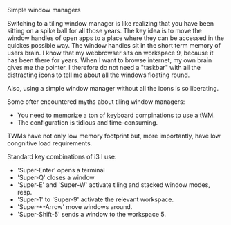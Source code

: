 


Simple window managers


Switching to a tiling window manager is like realizing that you have been
sitting on a spike ball for all those years. The key idea is to move the window
handles of open apps to a place where they can be accessed in the quickes
possible way. The window handles sit in the short term memory of users brain. I
know that my webbrowser sits on workspace 9, because it has been there for
years. When I want to browse internet, my own brain gives me the pointer. I
therefore do not need a "taskbar" with all the distracting icons to tell me
about all the windows floating round.

Also, using a simple window manager without all the icons is so liberating.

Some ofter encountered myths about tiling window managers: 

* You need to memorize a ton of keyboard compinations to use a tWM. 
* The configuration is tidious and time-consuming. 


TWMs have not only low memory footprint but, more importantly, have low congnitive load requirements. 



Standard key combinations of i3 I use:

* 'Super-Enter' opens a terminal
* 'Super-Q' closes a window
* 'Super-E' and 'Super-W' activate tiling and stacked window modes, resp.
* 'Super-1' to 'Super-9' activate the relevant workspace.
* 'Super-*-Arrow' move windows around.
* 'Super-Shift-5' sends a window to the workspace 5.


